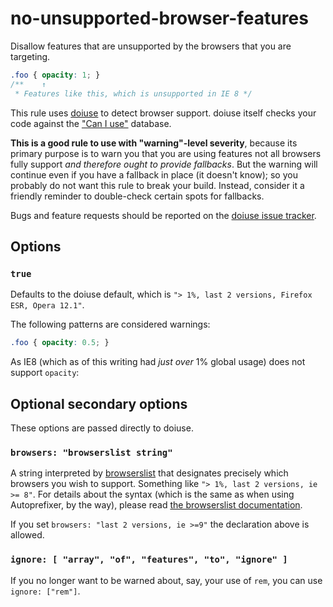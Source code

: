 # no-unsupported-browser-features

Disallow features that are unsupported by the browsers that you are targeting.

```css
.foo { opacity: 1; }
/**    ↑                 
 * Features like this, which is unsupported in IE 8 */
```

This rule uses [doiuse](https://github.com/anandthakker/doiuse) to detect browser support. doiuse itself checks your code against the ["Can I use"](http://caniuse.com/) database.

**This is a good rule to use with "warning"-level severity**, because its primary purpose is to warn you that you are using features not all browsers fully support *and therefore ought to provide fallbacks*. But the warning will continue even if you have a fallback in place (it doesn't know); so you probably do not want this rule to break your build. Instead, consider it a friendly reminder to double-check certain spots for fallbacks.

Bugs and feature requests should be reported on the [doiuse issue tracker](https://github.com/anandthakker/doiuse/issues).

## Options

### `true`

Defaults to the doiuse default, which is `"> 1%, last 2 versions, Firefox ESR, Opera 12.1"`.

The following patterns are considered warnings:

```css
.foo { opacity: 0.5; }
```

As IE8 (which as of this writing had *just over* 1% global usage) does not support `opacity`:

## Optional secondary options

These options are passed directly to doiuse.

### `browsers: "browserslist string"`

A string interpreted by [browserslist](https://github.com/ai/browserslist) that designates precisely which browsers you wish to support. Something like `"> 1%, last 2 versions, ie >= 8"`. For details about the syntax (which is the same as when using Autoprefixer, by the way), please read [the browserslist documentation](https://github.com/ai/browserslist).

If you set `browsers: "last 2 versions, ie >=9"` the declaration above is allowed.

### `ignore: [ "array", "of", "features", "to", "ignore" ]`

If you no longer want to be warned about, say, your use of `rem`, you can use `ignore: ["rem"]`.
